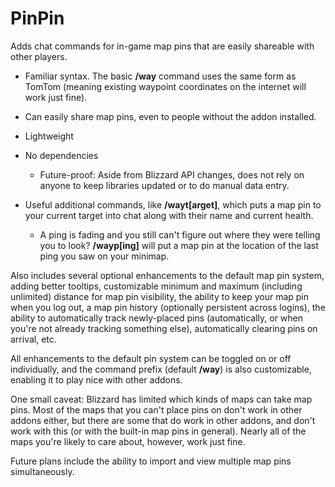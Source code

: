 # PinPin

Adds chat commands for in-game map pins that are easily shareable with other players.

* Familiar syntax. The basic **/way** command uses the same form as TomTom (meaning existing waypoint coordinates on the internet will work just fine).

* Can easily share map pins, even to people without the addon installed.

* Lightweight

* No dependencies
  
  * Future-proof: Aside from Blizzard API changes, does not rely on anyone to keep libraries updated or to do manual data entry.

* Useful additional commands, like **/wayt[arget]**, which puts a map pin to your current target into chat along with their name and current health.

  * A ping is fading and you still can't figure out where they were telling you to look? **/wayp[ing]** will put a map pin at the location of the last ping you saw on your minimap.

Also includes several optional enhancements to the default map pin system, adding better tooltips, customizable minimum and maximum (including unlimited) distance for map pin visibility, the ability to keep your map pin when you log out, a map pin history (optionally persistent across logins), the ability to automatically track newly-placed pins (automatically, or when you're not already tracking something else), automatically clearing pins on arrival, etc.

All enhancements to the default pin system can be toggled on or off individually, and the command prefix (default **/way**) is also customizable, enabling it to play nice with other addons.

One small caveat: Blizzard has limited which kinds of maps can take map pins. Most of the maps that you can't place pins on don't work in other addons either, but there are some that do work in other addons, and don't work with this (or with the built-in map pins in general). Nearly all of the maps you're likely to care about, however, work just fine.

Future plans include the ability to import and view multiple map pins simultaneously.
